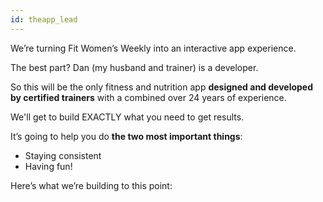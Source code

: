 ```yaml
---
id: theapp_lead
---
```


We’re turning Fit Women’s Weekly into an interactive app experience.

The best part? Dan (my husband and trainer) is a developer.

So this will be the only fitness and nutrition app **designed and developed by certified trainers** with a combined over 24 years of experience.

We'll get to build EXACTLY what you need to get results.

It’s going to help you do **the two most important things**:

- Staying consistent
- Having fun!

Here’s what we’re building to this point:
